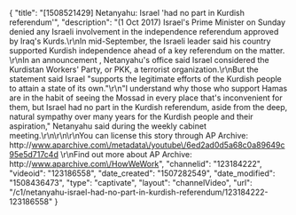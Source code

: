 {
    "title": "[1508521429] Netanyahu: Israel 'had no part in Kurdish referendum'",
    "description": "(1 Oct 2017) Israel's Prime Minister on Sunday denied any Israeli involvement in the independence referendum approved by Iraq's Kurds.\r\nIn mid-September, the Israeli leader said his country supported Kurdish independence ahead of a key referendum on the matter. \r\nIn an announcement , Netanyahu's office said Israel considered the Kurdistan Workers' Party, or PKK, a terrorist organization.\r\nBut the statement said Israel \"supports the legitimate efforts of the Kurdish people to attain a state of its own.\"\r\n\"I understand why those who support Hamas are in the habit of seeing the Mossad in every place that's inconvenient for them, but Israel had no part in the Kurdish referendum, aside from the deep, natural sympathy over many years for the Kurdish people and their aspiration,\"  Netanyahu said during the weekly cabinet meeting.\r\n\r\n\r\nYou can license this story through AP Archive: http:\/\/www.aparchive.com\/metadata\/youtube\/6ed2ad0d5a68c0a89649c95e5d717c4d \r\nFind out more about AP Archive: http:\/\/www.aparchive.com\/HowWeWork",
    "channelid": "123184222",
    "videoid": "123186558",
    "date_created": "1507282549",
    "date_modified": "1508436473",
    "type": "captivate",
    "layout": "channelVideo",
    "url": "\/c1\/netanyahu-israel-had-no-part-in-kurdish-referendum\/123184222-123186558"
}